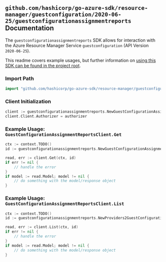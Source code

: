 
## `github.com/hashicorp/go-azure-sdk/resource-manager/guestconfiguration/2020-06-25/guestconfigurationassignmentreports` Documentation

The `guestconfigurationassignmentreports` SDK allows for interaction with the Azure Resource Manager Service `guestconfiguration` (API Version `2020-06-25`).

This readme covers example usages, but further information on [using this SDK can be found in the project root](https://github.com/hashicorp/go-azure-sdk/tree/main/docs).

### Import Path

```go
import "github.com/hashicorp/go-azure-sdk/resource-manager/guestconfiguration/2020-06-25/guestconfigurationassignmentreports"
```


### Client Initialization

```go
client := guestconfigurationassignmentreports.NewGuestConfigurationAssignmentReportsClientWithBaseURI("https://management.azure.com")
client.Client.Authorizer = authorizer
```


### Example Usage: `GuestConfigurationAssignmentReportsClient.Get`

```go
ctx := context.TODO()
id := guestconfigurationassignmentreports.NewGuestConfigurationAssignmentReportID("12345678-1234-9876-4563-123456789012", "example-resource-group", "virtualMachineValue", "guestConfigurationAssignmentValue", "reportIdValue")

read, err := client.Get(ctx, id)
if err != nil {
	// handle the error
}
if model := read.Model; model != nil {
	// do something with the model/response object
}
```


### Example Usage: `GuestConfigurationAssignmentReportsClient.List`

```go
ctx := context.TODO()
id := guestconfigurationassignmentreports.NewProviders2GuestConfigurationAssignmentID("12345678-1234-9876-4563-123456789012", "example-resource-group", "virtualMachineValue", "guestConfigurationAssignmentValue")

read, err := client.List(ctx, id)
if err != nil {
	// handle the error
}
if model := read.Model; model != nil {
	// do something with the model/response object
}
```
